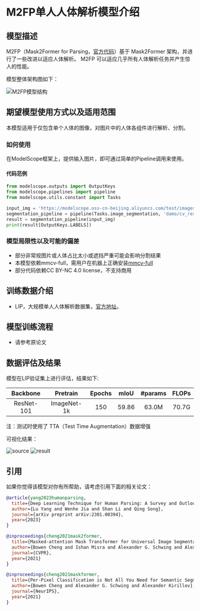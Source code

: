 
# M2FP单人人体解析模型介绍

## 模型描述

M2FP（Mask2Former for Parsing，[官方代码](https://github.com/soeaver/M2FP)）基于 Mask2Former 架构，并进行了一些改进以适应人体解析。 M2FP 可以适应几乎所有人体解析任务并产生惊人的性能。

模型整体架构图如下：

![M2FP模型结构](description/m2fp_arch.png)

## 期望模型使用方式以及适用范围

本模型适用于仅包含单个人体的图像，对图片中的人体各组件进行解析、分割。

### 如何使用

在ModelScope框架上，提供输入图片，即可通过简单的Pipeline调用来使用。

#### 代码范例
```python
from modelscope.outputs import OutputKeys
from modelscope.pipelines import pipeline
from modelscope.utils.constant import Tasks

input_img = 'https://modelscope.oss-cn-beijing.aliyuncs.com/test/images/image_body_reshaping.jpg'
segmentation_pipeline = pipeline(Tasks.image_segmentation, 'damo/cv_resnet101_image-single-human-parsing')
result = segmentation_pipeline(input_img)
print(result[OutputKeys.LABELS])
```

### 模型局限性以及可能的偏差

- 部分非常规图片或人体占比太小或遮挡严重可能会影响分割结果
- 本模型依赖mmcv-full，需用户在机器上正确安装[mmcv-full](https://mmcv.readthedocs.io/en/latest/get_started/installation.html)
- 部分代码依赖CC BY-NC 4.0 license，不支持商用

## 训练数据介绍

- LIP，大规模单人人体解析数据集，[官方地址](https://lip.sysuhcp.com/index.php)。

## 模型训练流程

- 请参考原论文

## 数据评估及结果

模型在LIP验证集上进行评估，结果如下:

|  Backbone  |  Pretrain   | Epochs | mIoU  | #params | FLOPs | 
|:----------:|:-----------:|:------:|:-----:|:-------:|:-----:|
| ResNet-101 | ImageNet-1k |  150   | 59.86 |  63.0M  | 70.7G |

注：测试时使用了 TTA（Test Time Augmentation）数据增强

可视化结果：

![source](https://modelscope.cn/api/v1/models/damo/cv_resnet101_image-single-human-parsing/repo?Revision=master&FilePath=description/demo.jpg&View=true)  ![result](https://modelscope.cn/api/v1/models/damo/cv_resnet101_image-single-human-parsing/repo?Revision=master&FilePath=description/demo_result.jpg&View=true)

## 引用
如果你觉得该模型对你有所帮助，请考虑引用下面的相关论文：

```BibTeX
@article{yang2023humanparsing,
  title={Deep Learning Technique for Human Parsing: A Survey and Outlook},
  author={Lu Yang and Wenhe Jia and Shan Li and Qing Song},
  journal={arXiv preprint arXiv:2301.00394},
  year={2023}
}
```
```BibTeX
@inproceedings{cheng2021mask2former,
  title={Masked-attention Mask Transformer for Universal Image Segmentation},
  author={Bowen Cheng and Ishan Misra and Alexander G. Schwing and Alexander Kirillov and Rohit Girdhar},
  journal={CVPR},
  year={2021}
}
```
```BibTeX
@inproceedings{cheng2021maskformer,
  title={Per-Pixel Classification is Not All You Need for Semantic Segmentation},
  author={Bowen Cheng and Alexander G. Schwing and Alexander Kirillov},
  journal={NeurIPS},
  year={2021}
}
```

